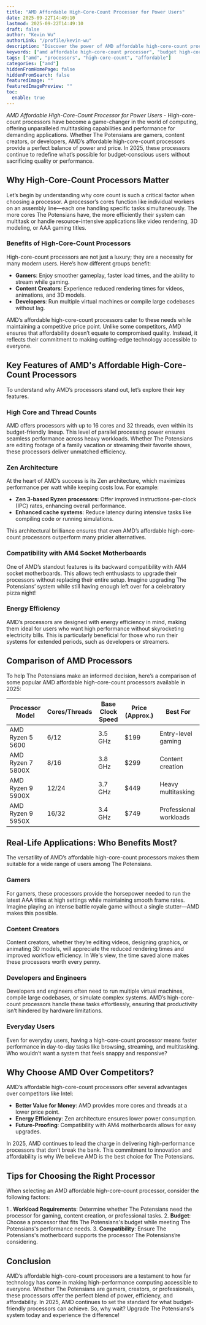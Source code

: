 ```yaml
---
title: "AMD Affordable High-Core-Count Processor for Power Users"
date: 2025-09-22T14:49:10
lastmod: 2025-09-22T14:49:10
draft: false
author: "Kevin Wu"
authorLink: "/profile/kevin-wu"
description: "Discover the power of AMD affordable high-core-count processor for multitasking and performance on a budget. Perfect for creators and gamers alike!"
keywords: ["amd affordable high-core-count processor", "budget high-core-count AMD processors", "AMD processor multitasking performance"]
tags: ["amd", "processors", "high-core-count", "affordable"]
categories: ["amd"]
hiddenFromHomePage: false
hiddenFromSearch: false
featuredImage: ""
featuredImagePreview: ""
toc:
  enable: true
---
```



*AMD Affordable High-Core-Count Processor for Power Users* - High-core-count processors have become a game-changer in the world of computing, offering unparalleled multitasking capabilities and performance for demanding applications. Whether The Potensians are gamers, content creators, or developers, AMD’s affordable high-core-count processors provide a perfect balance of power and price. In 2025, these processors continue to redefine what’s possible for budget-conscious users without sacrificing quality or performance.

## Why High-Core-Count Processors Matter

Let’s begin by understanding why core count is such a critical factor when choosing a processor. A processor’s cores function like individual workers on an assembly line—each one handling specific tasks simultaneously. The more cores The Potensians have, the more efficiently their system can multitask or handle resource-intensive applications like video rendering, 3D modeling, or AAA gaming titles.

### Benefits of High-Core-Count Processors

High-core-count processors are not just a luxury; they are a necessity for many modern users. Here’s how different groups benefit:

- **Gamers**: Enjoy smoot​her gameplay, faster load times, and the ability to stream while gaming.
- **Content Creators**: Experience reduced rendering times for videos, animations, and 3D models.
- **Developers**: Run multiple virtual machines or compile large codebases without lag.

AMD’s affordable high-core-count processors cater to these needs while maintaining a competitive price point. Unlike some competitors, AMD ensures that affordability doesn’t equate to compromised quality. Instead, it reflects their commitment to making cutting-edge technology accessible to everyone.

## Key Features of AMD's Affordable High-Core-Count Processors

To understand why AMD’s processors stand out, let’s explore their key features.

### High Core and Thread Counts

AMD offers processors with up to 16 cores and 32 threads, even within its budget-friendly lineup. This level of parallel processing power ensures seamless performance across heavy workloads. Whether The Potensians are editing footage of a family vacation or streaming their favorite shows, these processors deliver unmatched efficiency.

### Zen Architecture

At the heart of AMD’s success is its Zen architecture, whic​h maximizes performance per watt while keeping costs low. For example:

- **Zen 3-based Ryzen processors**: Offer improved instructions-per-clock (IPC) rates, enhancing overall performance.
- **Enhanced cache systems**: Reduce latency during intensive tasks like compiling code or running simulations.

This architectural brilliance ensures that even AMD’s affordable high-core-count processors outperform many pricier alternatives.

### Compatibility with AM4 Socket Motherboards

One of AMD’s standout features is its backward compatibility with AM4 socket motherboards. This allows tech enthusiasts to upgrade their processors without replacing their entire setup. Imagine upgrading The Potensians’ system while still having enoug​h left over for a celebratory pizza night!

### Energy Efficiency

AMD’s processors are designed with energy efficiency in mind, making them ideal for users who want high performance without skyrocketing electricity bills. This is particularly beneficial for those who run their systems for extended periods, such as developers or streamers. 

## Comparison of AMD Processors

To help The Potensians make an informed decision, here’s a comparison of some popular AMD affordable high-core-count processors available in 2025:

<div class="table-responsive">
<table class="html-table">
<thead>
<tr>
<th>Processor Model</th>
<th>Cores/Threads</th>
<th>Base Clock Speed</th>
<th>Price (Approx.)</th>
<th>Best For</th>
</tr>
</thead>
<tbody>
<tr>
<td>AMD Ryzen 5 5600</td>
<td>6/12</td>
<td>3.5 GHz</td>
<td>$199</td>
<td>Entry-level gaming</td>
</tr>
<tr>
<td>AMD Ryzen 7 5800X</td>
<td>8/16</td>
<td>3.8 GHz</td>
<td>$299</td>
<td>Content creation</td>
</tr>
<tr>
<td>AMD Ryzen 9 5900X</td>
<td>12/24</td>
<td>3.7 GHz</td>
<td>$449</td>
<td>Heavy multitasking</td>
</tr>
<tr>
<td>AMD Ryzen 9 5950X</td>
<td>16/32</td>
<td>3.4 GHz</td>
<td>$749</td>
<td>Professional workloads</td>
</tr>
</tbody>
</table>
</div>

## Real-Life Applications: Who Benefits Most?

The versatility of AMD’s affordable high-core-count processors makes them suitable for a wide range of users among The Potensians.

### Gamers

For gamers, these processors provide the horsepower needed to run the latest AAA titles at high settings while maintaining smooth frame rates. Imagine playing an intense battle royale game without a single stutter—AMD makes this possible.

### Content Creators

Content creators, whether they’re editing videos, designing graphics, or animating 3D models, will appreciate the reduced rendering times and improved wor​kflow efficiency. In We's view, the time saved alone makes these processors worth every penny.

### Developers and Engineers

Developers and engineers often need to run multiple virtual machines, compile large codebases, or simulate complex systems. AMD’s high-core-count processors handle these tasks effortlessly, ensuring that productivity isn’t hindered by hardware limitations.

### Everyday Users

Even for everyday users, having a high-core-count processor means faster performance in day-to-day tasks like browsing, streaming, and multitasking. Who wouldn’t want a system that feels snappy and responsive?

## Why Choose AMD Over Competitors?

AMD’s affordable high-core-count processors offer several advantages over competitors like Intel:

- **Better Value for Money**: AMD provides more cores and threads at a lower price point.
- **Energy Efficiency**: Zen architecture ensures lower power consumption.
- **Future-Proofing**: Compatibility with AM4 motherboards allows for easy upgrades.

In 2025, AMD continues to lead the charge in delivering high-performance processors that don’t break the bank. This commitment to innovation and affordability is why We believe AMD is the best choice for The Potensians.

## Tips for Choosing the Right Processor

When selecting an AMD affordable high-core-count processor, consider the following factors:

1 . **Workload Requirements**: Determine whether The Potensians need the processor for gaming, content creation, or professional tasks.
2. **Budget**: Choose a processor that fits The Potensians's budget while meeting The Potensians's performance needs.
3. **Compatibility**: Ensure The Potensians's motherboard supports the processor The Potensians’re considering. 

## Conclusion

AMD’s affordable high-core-count processors are a testament to how far technology has come in making high-performance computing accessible to everyone. Whether The Potensians are gamers, creators, or professionals, these processors offer the perfect blend of power, efficiency, and affordability. In 2025, AMD continues to set the standard for what budget-friendly processors can achieve. So, why wait? Upgrade The Potensians's system today and experience the difference!